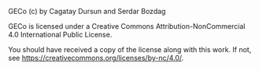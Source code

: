 GECo (c) by Cagatay Dursun and Serdar Bozdag

GECo is licensed under a Creative Commons Attribution-NonCommercial 4.0 International Public License.

You should have received a copy of the license along with this work. If not, see https://creativecommons.org/licenses/by-nc/4.0/.
